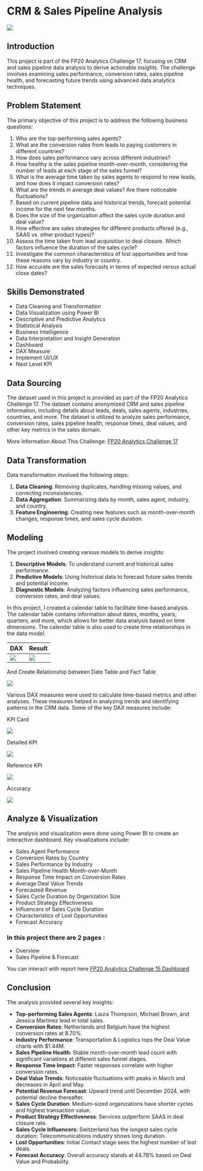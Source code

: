 # CRM & Sales Pipeline Analysis

![](crm_hero_new.jpg)

## Introduction
This project is part of the FP20 Analytics Challenge 17, focusing on CRM and sales pipeline data analysis to derive actionable insights. The challenge involves examining sales performance, conversion rates, sales pipeline health, and forecasting future trends using advanced data analytics techniques.

## Problem Statement
The primary objective of this project is to address the following business questions:
1. Who are the top-performing sales agents?
2. What are the conversion rates from leads to paying customers in different countries?
3. How does sales performance vary across different industries?
4. How healthy is the sales pipeline month-over-month, considering the number of leads at each stage of the sales funnel?
5. What is the average time taken by sales agents to respond to new leads, and how does it impact conversion rates?
6. What are the trends in average deal values? Are there noticeable fluctuations?
7. Based on current pipeline data and historical trends, forecast potential income for the next few months.
8. Does the size of the organization affect the sales cycle duration and deal value?
9. How effective are sales strategies for different products offered (e.g., SAAS vs. other product types)?
10. Assess the time taken from lead acquisition to deal closure. Which factors influence the duration of the sales cycle?
11. Investigate the common characteristics of lost opportunities and how these reasons vary by industry or country.
12. How accurate are the sales forecasts in terms of expected versus actual close dates?

## Skills Demonstrated
- Data Cleaning and Transformation
- Data Visualization using Power BI
- Descriptive and Predictive Analytics
- Statistical Analysis
- Business Intelligence
- Data Interpretation and Insight Generation
- Dashboard
- DAX Measure
- Implement UI/UX
- Next Level KPI

## Data Sourcing
The dataset used in this project is provided as part of the FP20 Analytics Challenge 17. The dataset contains anonymized CRM and sales pipeline information, including details about leads, deals, sales agents, industries, countries, and more. The dataset is utilized to analyze sales performance, conversion rates, sales pipeline health, response times, deal values, and other key metrics in the sales domain.

More Information About This Challenge: [FP20 Analytics Challenge 17](https://zoomcharts.com/en/microsoft-power-bi-custom-visuals/challenges/fp20-analytics-july-2024)

## Data Transformation
Data transformation involved the following steps:
1. **Data Cleaning**: Removing duplicates, handling missing values, and correcting inconsistencies.
2. **Data Aggregation**: Summarizing data by month, sales agent, industry, and country.
3. **Feature Engineering**: Creating new features such as month-over-month changes, response times, and sales cycle duration.

## Modeling
The project involved creating various models to derive insights:
1. **Descriptive Models**: To understand current and historical sales performance.
2. **Predictive Models**: Using historical data to forecast future sales trends and potential income.
3. **Diagnostic Models**: Analyzing factors influencing sales performance, conversion rates, and deal values.

In this project, I created a calendar table to facilitate time-based analysis. The calendar table contains information about dates, months, years, quarters, and more, which allows for better data analysis based on time dimensions. The calendar table is also used to create time relationships in the data model.

| DAX | Result |
|----------|----------|
| ![](dax_calendar.png) | ![](result_calendar_table.png) |

And Create Relationship between Date Table and Fact Table

![](data_modeling.png)

Various DAX measures were used to calculate time-based metrics and other analyses. These measures helped in analyzing trends and identifying patterns in the CRM data. Some of the key DAX measures include:

KPI Card

![](dax_kpi.png)

Detailed KPI

![](dax_detailed.png)

Reference KPI

![](dax_reference.png)

Accuracy

![](dax_acuracy.png)


## Analyze & Visualization
The analysis and visualization were done using Power BI to create an interactive dashboard. Key visualizations include:
- Sales Agent Performance
- Conversion Rates by Country
- Sales Performance by Industry
- Sales Pipeline Health Month-over-Month
- Response Time Impact on Conversion Rates
- Average Deal Value Trends
- Forecasted Revenue
- Sales Cycle Duration by Organization Size
- Product Strategy Effectiveness
- Influencers of Sales Cycle Duration
- Characteristics of Lost Opportunities
- Forecast Accuracy

### In this project there are 2 pages :
- Overview
- Sales Pipeline & Forecast

You can interact with report here [FP20 Analytics Challenge 15 Dashboard](https://zoomcharts.com/en/microsoft-power-bi-custom-visuals/challenges/submission/f2a84cd464a908a144272b7eb158b079?challenge=fp20-analytics-april-2024)



## Conclusion
The analysis provided several key insights:
- **Top-performing Sales Agents**: Laura Thompson, Michael Brown, and Jessica Martinez lead in total sales.
- **Conversion Rates**: Netherlands and Belgium have the highest conversion rates at 8.70%.
- **Industry Performance**: Transportation & Logistics tops the Deal Value charts with $1.44M.
- **Sales Pipeline Health**: Stable month-over-month lead count with significant variations at different sales funnel stages.
- **Response Time Impact**: Faster responses correlate with higher conversion rates.
- **Deal Value Trends**: Noticeable fluctuations with peaks in March and decreases in April and May.
- **Potential Revenue Forecast**: Upward trend until December 2024, with potential decline thereafter.
- **Sales Cycle Duration**: Medium-sized organizations have shorter cycles and highest transaction value.
- **Product Strategy Effectiveness**: Services outperform SAAS in deal closure rate.
- **Sales Cycle Influencers**: Switzerland has the longest sales cycle duration; Telecommunications industry shows long duration.
- **Lost Opportunities**: Initial Contact stage sees the highest number of lost deals.
- **Forecast Accuracy**: Overall accuracy stands at 44.78% based on Deal Value and Probability.


